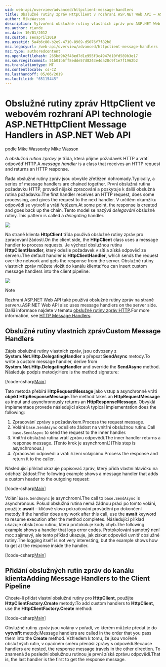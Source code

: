 ```yaml
---
uid: web-api/overview/advanced/httpclient-message-handlers
title: Obslužné rutiny zpráv HttpClient v rozhraní ASP.NET Web API – ASP.NET 4.x
author: MikeWasson
description: Vytvoření obslužné rutiny vlastních zpráv pro ASP.NET Web API v ASP.NET 4.x
ms.author: riande
ms.date: 10/01/2012
ms.custom: seoapril2019
ms.assetid: 5a4b6c80-b2e9-4710-8969-d5076f7f82b8
msc.legacyurl: /web-api/overview/advanced/httpclient-message-handlers
msc.type: authoredcontent
ms.openlocfilehash: 265bd9b2f48ed7d1e955f3c4947d10fd589b3e17
ms.sourcegitcommit: 51b01b6ff8edde57d8243e4da28c9f1e7f1962b2
ms.translationtype: MT
ms.contentlocale: cs-CZ
ms.lasthandoff: 05/06/2019
ms.locfileid: "65115445"
---
```

# <a name="httpclient-message-handlers-in-aspnet-web-api"></a><span data-ttu-id="dd7a4-103">Obslužné rutiny zpráv HttpClient ve webovém rozhraní API technologie ASP.NET</span><span class="sxs-lookup"><span data-stu-id="dd7a4-103">HttpClient Message Handlers in ASP.NET Web API</span></span>

<span data-ttu-id="dd7a4-104">podle [Mike Wasson](https://github.com/MikeWasson)</span><span class="sxs-lookup"><span data-stu-id="dd7a4-104">by [Mike Wasson](https://github.com/MikeWasson)</span></span>

<span data-ttu-id="dd7a4-105">A *obslužná rutina zprávy* je třída, která přijme požadavek HTTP a vrátí odpověď HTTP.</span><span class="sxs-lookup"><span data-stu-id="dd7a4-105">A *message handler* is a class that receives an HTTP request and returns an HTTP response.</span></span>

<span data-ttu-id="dd7a4-106">Řada obslužné rutiny zpráv jsou obvykle zřetězen dohromady.</span><span class="sxs-lookup"><span data-stu-id="dd7a4-106">Typically, a series of message handlers are chained together.</span></span> <span data-ttu-id="dd7a4-107">První obslužná rutina požadavku HTTP, provádí nějaké zpracování a poskytuje k další obslužná rutina požadavku.</span><span class="sxs-lookup"><span data-stu-id="dd7a4-107">The first handler receives an HTTP request, does some processing, and gives the request to the next handler.</span></span> <span data-ttu-id="dd7a4-108">V určitém okamžiku odpovědi se vytvoří a vrátí řetězem.</span><span class="sxs-lookup"><span data-stu-id="dd7a4-108">At some point, the response is created and goes back up the chain.</span></span> <span data-ttu-id="dd7a4-109">Tento model se nazývá *delegování* obslužné rutiny.</span><span class="sxs-lookup"><span data-stu-id="dd7a4-109">This pattern is called a *delegating* handler.</span></span>

![](httpclient-message-handlers/_static/image1.png)

<span data-ttu-id="dd7a4-110">Na straně klienta **HttpClient** třída používá obslužné rutiny zpráv pro zpracování žádostí.</span><span class="sxs-lookup"><span data-stu-id="dd7a4-110">On the client side, the **HttpClient** class uses a message handler to process requests.</span></span> <span data-ttu-id="dd7a4-111">Je výchozí obslužnou rutinu **HttpClientHandler**, který odešle požadavek v síti a získá odpověď ze serveru.</span><span class="sxs-lookup"><span data-stu-id="dd7a4-111">The default handler is **HttpClientHandler**, which sends the request over the network and gets the response from the server.</span></span> <span data-ttu-id="dd7a4-112">Obslužné rutiny vlastních zpráv můžete vložit do kanálu klienta:</span><span class="sxs-lookup"><span data-stu-id="dd7a4-112">You can insert custom message handlers into the client pipeline:</span></span>

![](httpclient-message-handlers/_static/image2.png)

> [!NOTE]
> <span data-ttu-id="dd7a4-113">Rozhraní ASP.NET Web API také používá obslužné rutiny zpráv na straně serveru.</span><span class="sxs-lookup"><span data-stu-id="dd7a4-113">ASP.NET Web API also uses message handlers on the server side.</span></span> <span data-ttu-id="dd7a4-114">Další informace najdete v tématu [obslužné rutiny zpráv HTTP](http-message-handlers.md).</span><span class="sxs-lookup"><span data-stu-id="dd7a4-114">For more information, see [HTTP Message Handlers](http-message-handlers.md).</span></span>

## <a name="custom-message-handlers"></a><span data-ttu-id="dd7a4-115">Obslužné rutiny vlastních zpráv</span><span class="sxs-lookup"><span data-stu-id="dd7a4-115">Custom Message Handlers</span></span>

<span data-ttu-id="dd7a4-116">Zápis obslužné rutiny vlastních zpráv, jsou odvozeny z **System.Net.Http.DelegatingHandler** a přepsat **SendAsync** metody.</span><span class="sxs-lookup"><span data-stu-id="dd7a4-116">To write a custom message handler, derive from **System.Net.Http.DelegatingHandler** and override the **SendAsync** method.</span></span> <span data-ttu-id="dd7a4-117">Následuje podpis metody:</span><span class="sxs-lookup"><span data-stu-id="dd7a4-117">Here is the method signature:</span></span>

[!code-csharp[Main](httpclient-message-handlers/samples/sample1.cs)]

<span data-ttu-id="dd7a4-118">Tato metoda přebírá **HttpRequestMessage** jako vstup a asynchronně vrátí **objekt HttpResponseMessage**.</span><span class="sxs-lookup"><span data-stu-id="dd7a4-118">The method takes an **HttpRequestMessage** as input and asynchronously returns an **HttpResponseMessage**.</span></span> <span data-ttu-id="dd7a4-119">Obvyklá implementace provede následující akce:</span><span class="sxs-lookup"><span data-stu-id="dd7a4-119">A typical implementation does the following:</span></span>

1. <span data-ttu-id="dd7a4-120">Zpracování zprávy s požadavkem.</span><span class="sxs-lookup"><span data-stu-id="dd7a4-120">Process the request message.</span></span>
2. <span data-ttu-id="dd7a4-121">Volání `base.SendAsync` odešlete žádost na vnitřní obslužnou rutinu.</span><span class="sxs-lookup"><span data-stu-id="dd7a4-121">Call `base.SendAsync` to send the request to the inner handler.</span></span>
3. <span data-ttu-id="dd7a4-122">Vnitřní obslužná rutina vrátí zprávu odpovědi.</span><span class="sxs-lookup"><span data-stu-id="dd7a4-122">The inner handler returns a response message.</span></span> <span data-ttu-id="dd7a4-123">(Tento krok je asynchronní.)</span><span class="sxs-lookup"><span data-stu-id="dd7a4-123">(This step is asynchronous.)</span></span>
4. <span data-ttu-id="dd7a4-124">Zpracování odpovědi a vrátí řízení volajícímu.</span><span class="sxs-lookup"><span data-stu-id="dd7a4-124">Process the response and return it to the caller.</span></span>

<span data-ttu-id="dd7a4-125">Následující příklad ukazuje popisovač zpráv, který přidá vlastní hlavičku na odchozí žádost:</span><span class="sxs-lookup"><span data-stu-id="dd7a4-125">The following example shows a message handler that adds a custom header to the outgoing request:</span></span>

[!code-csharp[Main](httpclient-message-handlers/samples/sample2.cs)]

<span data-ttu-id="dd7a4-126">Volání `base.SendAsync` je asynchronní.</span><span class="sxs-lookup"><span data-stu-id="dd7a4-126">The call to `base.SendAsync` is asynchronous.</span></span> <span data-ttu-id="dd7a4-127">Pokud obslužná rutina nemá žádnou práci po tomto volání, použijte **await** – klíčové slovo pokračování provádění po dokončení metody.</span><span class="sxs-lookup"><span data-stu-id="dd7a4-127">If the handler does any work after this call, use the **await** keyword to resume execution after the method completes.</span></span> <span data-ttu-id="dd7a4-128">Následující příklad ukazuje obslužnou rutinu, která protokoluje kódy chyb.</span><span class="sxs-lookup"><span data-stu-id="dd7a4-128">The following example shows a handler that logs error codes.</span></span> <span data-ttu-id="dd7a4-129">Protokolování samotný není moc zajímavý, ale tento příklad ukazuje, jak získat odpovědi uvnitř obslužné rutiny.</span><span class="sxs-lookup"><span data-stu-id="dd7a4-129">The logging itself is not very interesting, but the example shows how to get at the response inside the handler.</span></span>

[!code-csharp[Main](httpclient-message-handlers/samples/sample3.cs?highlight=10,13)]

## <a name="adding-message-handlers-to-the-client-pipeline"></a><span data-ttu-id="dd7a4-130">Přidání obslužných rutin zpráv do kanálu klienta</span><span class="sxs-lookup"><span data-stu-id="dd7a4-130">Adding Message Handlers to the Client Pipeline</span></span>

<span data-ttu-id="dd7a4-131">Chcete-li přidat vlastní obslužné rutiny pro **HttpClient**, použijte **HttpClientFactory.Create** metody:</span><span class="sxs-lookup"><span data-stu-id="dd7a4-131">To add custom handlers to **HttpClient**, use the **HttpClientFactory.Create** method:</span></span>

[!code-csharp[Main](httpclient-message-handlers/samples/sample4.cs)]

<span data-ttu-id="dd7a4-132">Obslužné rutiny zpráv jsou volány v pořadí, ve kterém můžete předat je do **vytvořit** metody.</span><span class="sxs-lookup"><span data-stu-id="dd7a4-132">Message handlers are called in the order that you pass them into the **Create** method.</span></span> <span data-ttu-id="dd7a4-133">Vzhledem k tomu, že jsou vnořené obslužných rutin, v opačném směru přenáší zprávy s odpovědí.</span><span class="sxs-lookup"><span data-stu-id="dd7a4-133">Because handlers are nested, the response message travels in the other direction.</span></span> <span data-ttu-id="dd7a4-134">To znamená že poslední obslužnou rutinou je první získá zprávu odpovědi.</span><span class="sxs-lookup"><span data-stu-id="dd7a4-134">That is, the last handler is the first to get the response message.</span></span>
